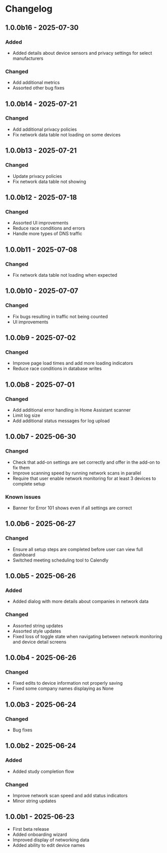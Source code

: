 # Changelog

## 1.0.0b16 - 2025-07-30

### Added

- Added details about device sensors and privacy settings for select manufacturers

### Changed

- Add additional metrics
- Assorted other bug fixes

## 1.0.0b14 - 2025-07-21

### Changed

- Add additional privacy policies
- Fix network data table not loading on some devices

## 1.0.0b13 - 2025-07-21

### Changed

- Update privacy policies
- Fix network data table not showing

## 1.0.0b12 - 2025-07-18

### Changed

- Assorted UI improvements
- Reduce race conditions and errors
- Handle more types of DNS traffic

## 1.0.0b11 - 2025-07-08

### Changed

- Fix network data table not loading when expected

## 1.0.0b10 - 2025-07-07

### Changed

- Fix bugs resulting in traffic not being counted
- UI improvements

## 1.0.0b9 - 2025-07-02

### Changed

- Improve page load times and add more loading indicators
- Reduce race conditions in database writes

## 1.0.0b8 - 2025-07-01

### Changed

- Add additional error handling in Home Assistant scanner
- Limit log size
- Add additional status messages for log upload

## 1.0.0b7 - 2025-06-30

### Changed

- Check that add-on settings are set correctly and offer in the add-on to fix them
- Improve scanning speed by running network scans in parallel
- Require that user enable network monitoring for at least 3 devices to complete setup

### Known issues

- Banner for Error 101 shows even if all settings are correct

## 1.0.0b6 - 2025-06-27

### Changed

- Ensure all setup steps are completed before user can view full dashboard
- Switched meeting scheduling tool to Calendly

## 1.0.0b5 - 2025-06-26

### Added

- Added dialog with more details about companies in network data

### Changed

- Assorted string updates
- Assorted style updates
- Fixed loss of toggle state when navigating between network monitoring and device detail screens

## 1.0.0b4 - 2025-06-26

### Changed

- Fixed edits to device information not properly saving
- Fixed some company names displaying as None

## 1.0.0b3 - 2025-06-24

### Changed

- Bug fixes

## 1.0.0b2 - 2025-06-24

### Added

- Added study completion flow

### Changed

- Improve network scan speed and add status indicators
- Minor string updates

## 1.0.0b1 - 2025-06-23

- First beta release
- Added onboarding wizard
- Improved display of networking data
- Added ability to edit device names
